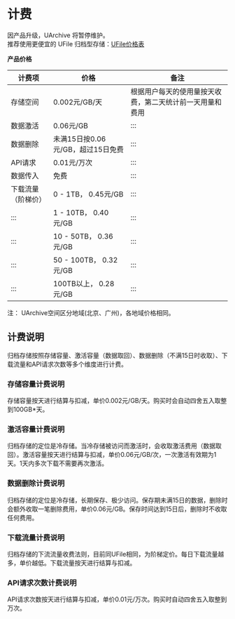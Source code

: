 # 计费
因产品升级，UArchive 将暂停维护。  
推荐使用更便宜的 UFile 归档型存储：[UFile价格表](https://docs.ucloud.cn/ufile/bill/new)


**产品价格**


|计费项         | 价格   |   备注    |
| ------ | --------- | --------- | 
| 存储空间          | 0.002元/GB/天             | 根据用户每天的使用量按天收费，第二天统计前一天用量和费用  |
| 数据激活          | 0.06元/GB                | :::                                 |
| 数据删除          | 未满15日按0.06元/GB，超过15日免费| :::                                 |
| API请求         | 0.01元/万次                | :::                                 |
| 数据传入          | 免费                      | :::                                 |
| 下载流量（阶梯价）  | 0 - 1TB， 0.45元/GB       | :::                                 |
| :::           | 1 - 10TB， 0.40元/GB      | :::                                 |
| :::           | 10 - 50TB， 0.36元/GB     | :::                                 |
| :::           | 50 - 100TB， 0.32元/GB    | :::                                 |
| :::           | 100TB以上， 0.28元/GB       | :::                                 |

注：
UArchive空间区分地域(北京、广州)，各地域价格相同。

## 计费说明

归档存储按照存储容量、激活容量（数据取回）、数据删除（不满15日时收取）、下载流量和API请求次数等多个维度进行计费。

### 存储容量计费说明

存储容量按天进行结算与扣减，单价0.002元/GB/天。购买时会自动四舍五入取整到100GB\*天。

### 激活容量计费说明

归档存储的定位是冷存储。当冷存储被访问而激活时，会收取激活费用（数据取回）。激活容量按天进行结算与扣减，单价0.06元/GB/次，一次激活有效期为1天。1天内多次下载不需要再次激活。

### 数据删除计费说明

归档存储的定位是冷存储，长期保存、极少访问。保存期未满15日的数据，删除时会额外收取一笔删除费用，单价0.06元/GB。保存时间达到15日后，删除时不收取任何费用。

### 下载流量计费说明

归档存储的下流流量收费法则，目前同UFile相同，为阶梯定价。每日下载流量越多，单价越低。下载流量按天进行结算与扣减。

### API请求次数计费说明

API请求次数按天进行结算与扣减，单价0.01元/万次。购买时自动四舍五入取整到万次。
